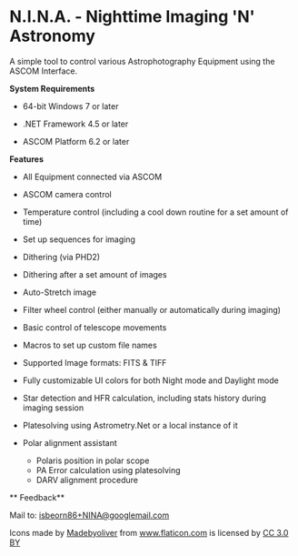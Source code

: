 # N.I.N.A. - Nighttime Imaging 'N' Astronomy #
A simple tool to control various Astrophotography Equipment using the ASCOM Interface.

**System Requirements**

* 64-bit Windows 7 or later

* .NET Framework 4.5 or later

* ASCOM Platform 6.2 or later


**Features**

* All Equipment connected via ASCOM

* ASCOM camera control

* Temperature control (including a cool down routine for a set amount of time)

* Set up sequences for imaging

* Dithering (via PHD2)

* Dithering after a set amount of images

* Auto-Stretch image

* Filter wheel control (either manually or automatically during imaging)

* Basic control of telescope movements

* Macros to set up custom file names

* Supported Image formats: FITS & TIFF

* Fully customizable UI colors for both Night mode and Daylight mode

* Star detection and HFR calculation, including stats history during imaging session

* Platesolving using Astrometry.Net or a local instance of it

* Polar alignment assistant 
     * Polaris position in polar scope 
     * PA Error calculation using platesolving 
     * DARV alignment procedure

** Feedback**

Mail to: isbeorn86+NINA@googlemail.com


<div>Icons made by <a href="http://www.flaticon.com/authors/madebyoliver" title="Madebyoliver">Madebyoliver</a> from <a href="http://www.flaticon.com" title="Flaticon">www.flaticon.com</a> is licensed by <a href="http://creativecommons.org/licenses/by/3.0/" title="Creative Commons BY 3.0" target="_blank">CC 3.0 BY</a></div>